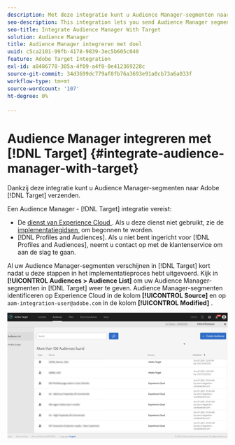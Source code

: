 ```yaml
---
description: Met deze integratie kunt u Audience Manager-segmenten naar Target verzenden.
seo-description: This integration lets you send Audience Manager segments to Target.
seo-title: Integrate Audience Manager With Target
solution: Audience Manager
title: Audience Manager integreren met doel
uuid: c5ca2101-99fb-4178-9839-3ec5b605c040
feature: Adobe Target Integration
exl-id: a8486778-305a-4f09-a4f8-0e412369228c
source-git-commit: 34d3699dc779af8fb76a3693e91a0cb73a6a033f
workflow-type: tm+mt
source-wordcount: '107'
ht-degree: 0%

---
```


# Audience Manager integreren met [!DNL Target] {#integrate-audience-manager-with-target}

Dankzij deze integratie kunt u Audience Manager-segmenten naar Adobe [!DNL Target] verzenden.

Een Audience Manager - [!DNL Target] integratie vereist:

* De [&#x200B; dienst van Experience Cloud &#x200B;](https://experienceleague.adobe.com/docs/id-service/using/home.html?lang=nl-NL). Als u deze dienst niet gebruikt, zie de [&#x200B; implementatiegidsen &#x200B;](https://experienceleague.adobe.com/docs/id-service/using/implementation/implementation-guides.html?lang=nl-NL) om begonnen te worden.
* [!DNL Profiles and Audiences]. Als u niet bent ingericht voor [!DNL Profiles and Audiences], neemt u contact op met de klantenservice om aan de slag te gaan.

Al uw Audience Manager-segmenten verschijnen in [!DNL Target] kort nadat u deze stappen in het implementatieproces hebt uitgevoerd. Kijk in **[!UICONTROL Audiences > Audience List]** om uw Audience Manager-segmenten in [!DNL Target] weer te geven. Audience Manager-segmenten identificeren op Experience Cloud in de kolom **[!UICONTROL Source]** en op `aam-integration-user@adobe.com` in de kolom **[!UICONTROL Modified]** .

![](../assets/target.png)
